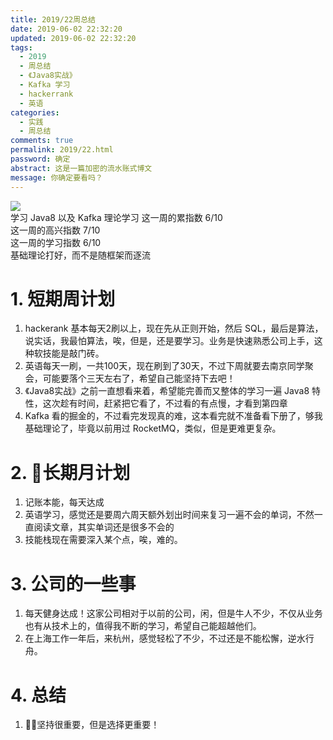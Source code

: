 ```yaml
---
title: 2019/22周总结
date: 2019-06-02 22:32:20
updated: 2019-06-02 22:32:20
tags:
  - 2019
  - 周总结
  - 《Java8实战》
  - Kafka 学习
  - hackerrank
  - 英语
categories: 
  - 实践
  - 周总结
comments: true
permalink: 2019/22.html  
password: 确定
abstract: 这是一篇加密的流水账式博文
message: 你确定要看吗？
---
```


![][0]  
学习 Java8 以及 Kafka 理论学习 
这一周的累指数 6/10  
这一周的高兴指数 7/10   
这一周的学习指数 6/10  
基础理论打好，而不是随框架而逐流

<!--more-->

# 1. 短期周计划

1. hackerank 基本每天2刷以上，现在先从正则开始，然后 SQL，最后是算法，说实话，我最怕算法，唉，但是，还是要学习。业务是快速熟悉公司上手，这种软技能是敲门砖。
2. 英语每天一刷，一共100天，现在刷到了30天，不过下周就要去南京同学聚会，可能要落个三天左右了，希望自己能坚持下去吧！
3. 《Java8实战》之前一直想看来着，希望能完善而又整体的学习一遍 Java8 特性，这次趁有时间，赶紧把它看了，不过看的有点慢，才看到第四章
4. Kafka 看的掘金的，不过看完发现真的难，这本看完就不准备看下册了，够我基础理论了，毕竟以前用过 RocketMQ，类似，但是更难更复杂。

# 2. 长期月计划

1. 记账本能，每天达成
2. 英语学习，感觉还是要周六周天额外划出时间来复习一遍不会的单词，不然一直阅读文章，其实单词还是很多不会的
3. 技能栈现在需要深入某个点，唉，难的。

# 3. 公司的一些事

1. 每天健身达成！这家公司相对于以前的公司，闲，但是牛人不少，不仅从业务也有从技术上的，值得我不断的学习，希望自己能超越他们。  
2. 在上海工作一年后，来杭州，感觉轻松了不少，不过还是不能松懈，逆水行舟。

# 4. 总结

1. 坚持很重要，但是选择更重要！

[0]: https://leran2deeplearnjavawebtech.oss-cn-beijing.aliyuncs.com/background/2019-06-11%E5%B7%A7%E4%B9%90%E5%85%B9.JPG